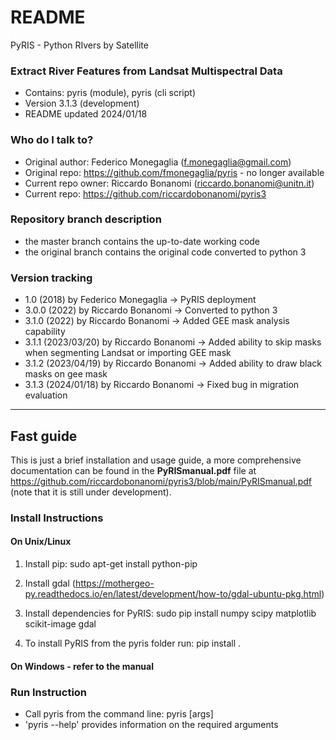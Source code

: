 # README

PyRIS - Python RIvers by Satellite

### Extract River Features from Landsat Multispectral Data

* Contains: pyris (module), pyris (cli script)
* Version 3.1.3 (development)
* README updated 2024/01/18

### Who do I talk to?

* Original author: Federico Monegaglia (f.monegaglia@gmail.com)
* Original repo: https://github.com/fmonegaglia/pyris - no longer available
* Current repo owner: Riccardo Bonanomi (riccardo.bonanomi@unitn.it)
* Current repo: https://github.com/riccardobonanomi/pyris3

### Repository branch description
- the master branch contains the up-to-date working code
- the original branch contains the original code converted to python 3

### Version tracking
- 1.0   (2018) 	 by Federico Monegaglia -> PyRIS deployment
- 3.0.0 (2022)       by Riccardo Bonanomi   -> Converted to python 3
- 3.1.0 (2022)       by Riccardo Bonanomi   -> Added GEE mask analysis capability
- 3.1.1 (2023/03/20) by Riccardo Bonanomi   -> Added ability to skip masks when segmenting Landsat or importing GEE mask
- 3.1.2 (2023/04/19) by Riccardo Bonanomi   -> Added ability to draw black masks on gee mask
- 3.1.3 (2024/01/18) by Riccardo Bonanomi   -> Fixed bug in migration evaluation

-------------
## Fast guide
This is just a brief installation and usage guide, a more comprehensive documentation can be found in the **PyRISmanual.pdf** file at https://github.com/riccardobonanomi/pyris3/blob/main/PyRISmanual.pdf (note that it is still under development).

### Install Instructions

#### On Unix/Linux

1) Install pip:
     sudo apt-get install python-pip

2) Install gdal (https://mothergeo-py.readthedocs.io/en/latest/development/how-to/gdal-ubuntu-pkg.html)

3) Install dependencies for PyRIS:
     sudo pip install numpy scipy matplotlib scikit-image gdal

4) To install PyRIS from the pyris folder run:
     pip install .

#### On Windows - refer to the manual

### Run Instruction
* Call pyris from the command line:
      pyris [args]
* 'pyris --help' provides information on the required arguments
